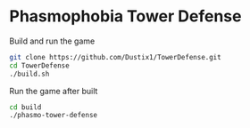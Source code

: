 # Phasmophobia Tower Defense
Build and run the game
```sh
git clone https://github.com/Dustix1/TowerDefense.git
cd TowerDefense
./build.sh
```
Run the game after built
```sh
cd build
./phasmo-tower-defense
```
